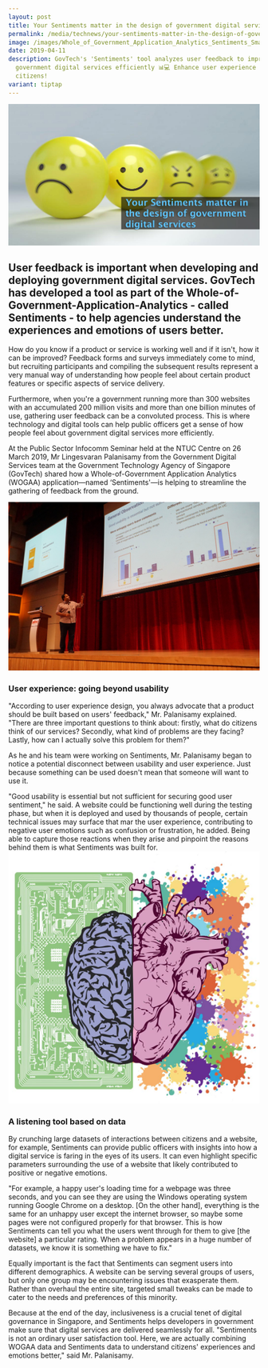 ```yaml
---
layout: post
title: Your Sentiments matter in the design of government digital services
permalink: /media/technews/your-sentiments-matter-in-the-design-of-government-digital-services/
image: /images/Whole_of_Government_Application_Analytics_Sentiments_Smart_Nation_2.jpg
date: 2019-04-11
description: GovTech's 'Sentiments' tool analyzes user feedback to improve
  government digital services efficiently 📊💻 Enhance user experience for all
  citizens!
variant: tiptap
---
```

![Sentiments from citizens are critical to gather insights in a Smart Nation](/images/technews/Whole-of-Government-Application-Analytics-Sentiments-Smart-Nation-2.jpg)

User feedback is important when developing and deploying government digital services. GovTech has developed a tool as part of the Whole-of-Government-Application-Analytics - called Sentiments - to help agencies understand the experiences and emotions of users better.
---

How do you know if a product or service is working well and if it isn't, how it can be improved? Feedback forms and surveys immediately come to mind, but recruiting participants and compiling the subsequent results represent a very manual way of understanding how people feel about certain product features or specific aspects of service delivery.

Furthermore, when you're a government running more than 300 websites with an accumulated 200 million visits and more than one billion minutes of use, gathering user feedback can be a convoluted process. This is where technology and digital tools can help public officers get a sense of how people feel about government digital services more efficiently.

At the Public Sector Infocomm Seminar held at the NTUC Centre on 26 March 2019, Mr Lingesvaran Palanisamy from the Government Digital Services team at the Government Technology Agency of Singapore (GovTech) shared how a Whole-of-Government Application Analytics (WOGAA) application—named ‘Sentiments'—is helping to streamline the gathering of feedback from the ground.

![Senior Delivery Manager of Government Digital Services shares about the Whole of Government Application Analytics](/images/technews/Whole-of-Government-Application-Analytics-Smart-Nation.jpg)

### **User experience: going beyond usability**

"According to user experience design, you always advocate that a product should be built based on users' feedback," Mr. Palanisamy explained. "There are three important questions to think about: firstly, what do citizens think of our services? Secondly, what kind of problems are they facing? Lastly, how can I actually solve this problem for them?"

As he and his team were working on Sentiments, Mr. Palanisamy began to notice a potential disconnect between usability and user experience. Just because something can be used doesn't mean that someone will want to use it. 

"Good usability is essential but not sufficient for securing good user sentiment," he said. A website could be functioning well during the testing phase, but when it is deployed and used by thousands of people, certain technical issues may surface that mar the user experience, contributing to negative user emotions such as confusion or frustration, he added. Being able to capture those reactions when they arise and pinpoint the reasons behind them is what Sentiments was built for. 
![The brain and the heart are an important mix to develop great user experience in a Smart Nation](/images/technews/Brain-Heart-Analytics-Smart-Nation.jpg)
### **A listening tool based on data**

By crunching large datasets of interactions between citizens and a website, for example, Sentiments can provide public officers with insights into how a digital service is faring in the eyes of its users. It can even highlight specific parameters surrounding the use of a website that likely contributed to positive or negative emotions.

"For example, a happy user's loading time for a webpage was three seconds, and you can see they are using the Windows operating system running Google Chrome on a desktop. [On the other hand], everything is the same for an unhappy user except the internet browser, so maybe some pages were not configured properly for that browser. This is how Sentiments can tell you what the users went through for them to give [the website] a particular rating. When a problem appears in a huge number of datasets, we know it is something we have to fix."

Equally important is the fact that Sentiments can segment users into different demographics. A website can be serving several groups of users, but only one group may be encountering issues that exasperate them. Rather than overhaul the entire site, targeted small tweaks can be made to cater to the needs and preferences of this minority.

Because at the end of the day, inclusiveness is a crucial tenet of digital governance in Singapore, and Sentiments helps developers in government make sure that digital services are delivered seamlessly for all. "Sentiments is not an ordinary user satisfaction tool. Here, we are actually combining WOGAA data and Sentiments data to understand citizens' experiences and emotions better," said Mr. Palanisamy.